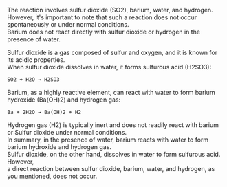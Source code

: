 The reaction involves sulfur dioxide (SO2), barium, water, and hydrogen.  
 However, it's important to note that such a reaction does not occur spontaneously or under normal conditions.   
  Barium does not react directly with sulfur dioxide or hydrogen in the presence of water.  

  Sulfur dioxide is a gas composed of sulfur and oxygen, and it is known for its acidic properties.  
   When sulfur dioxide dissolves in water, it forms sulfurous acid (H2SO3):  
  
    SO2 + H2O → H2SO3
  
  Barium, as a highly reactive element, can react with water to form barium hydroxide (Ba(OH)2) and hydrogen gas:  
    
    Ba + 2H2O → Ba(OH)2 + H2
   
  Hydrogen gas (H2) is typically inert and does not readily react with barium or 
   Sulfur dioxide under normal conditions.  
    In summary, in the presence of water, barium reacts with water to form barium hydroxide and hydrogen gas.  
     Sulfur dioxide, on the other hand, dissolves in water to form sulfurous acid. However,  
      a direct reaction between sulfur dioxide, barium, water, and hydrogen, as you mentioned, does not occur.
